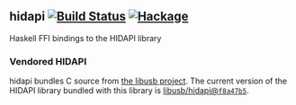 ## hidapi [![Build Status](https://travis-ci.org/chpatrick/haskell-hidapi.svg?branch=master)](https://travis-ci.org/chpatrick/haskell-hidapi) [![Hackage](https://img.shields.io/hackage/v/hidapi.svg)](http://hackage.haskell.org/package/hidapi)

Haskell FFI bindings to the HIDAPI library

### Vendored HIDAPI

hidapi bundles C source from [the libusb project][vendor0-libusb].  The current
version of the HIDAPI library bundled with this library is [libusb/hidapi@`f8a47b5`][vendor1-commit].

[vendor0-libusb]:https://libusb.info
[vendor1-commit]:https://github.com/libusb/hidapi/tree/3cd17427375df568aaeff8aba51b6d200f8a47b5

